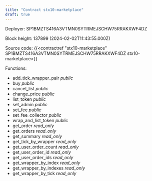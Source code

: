 ```yaml
---
title: "Contract stx10-marketplace"
draft: true
---
```

Deployer: SP1BMZTS416A3VTMN0SYTRMEJSCHW75RRAKXWF4DZ


 



Block height: 137899 (2024-02-02T11:43:55.000Z)

Source code: {{<contractref "stx10-marketplace" SP1BMZTS416A3VTMN0SYTRMEJSCHW75RRAKXWF4DZ stx10-marketplace>}}

Functions:

* add_tick_wrapper_pair _public_
* buy _public_
* cancel_list _public_
* change_price _public_
* list_token _public_
* set_admin _public_
* set_fee _public_
* set_fee_collector _public_
* wrap_and_list_token _public_
* get_order _read_only_
* get_orders _read_only_
* get_summary _read_only_
* get_tick_by_wrapper _read_only_
* get_user_order_count _read_only_
* get_user_order_id _read_only_
* get_user_order_ids _read_only_
* get_wrapper_by_index _read_only_
* get_wrapper_by_indexes _read_only_
* get_wrapper_by_tick _read_only_
